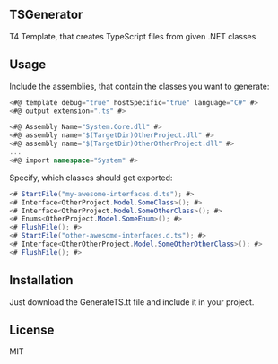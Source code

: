 ## TSGenerator

T4 Template, that creates TypeScript files from given .NET classes

## Usage

Include the assemblies, that contain the classes you want to generate:

```c#
<#@ template debug="true" hostSpecific="true" language="C#" #>
<#@ output extension=".ts" #>

<#@ Assembly Name="System.Core.dll" #>
<#@ assembly name="$(TargetDir)OtherProject.dll" #>
<#@ assembly name="$(TargetDir)OtherOtherProject.dll" #>
...
<#@ import namespace="System" #>
```

Specify, which classes should get exported:

```c#
<# StartFile("my-awesome-interfaces.d.ts"); #>
<# Interface<OtherProject.Model.SomeClass>(); #>
<# Interface<OtherProject.Model.SomeOtherClass>(); #>
<# Enums<OtherProject.Model.SomeEnum>(); #>
<# FlushFile(); #>
<# StartFile("other-awesome-interfaces.d.ts"); #>
<# Interface<OtherOtherProject.Model.SomeOtherOtherClass>(); #>
<# FlushFile(); #>
```

## Installation

Just download the GenerateTS.tt file and include it in your project.

## License

MIT
